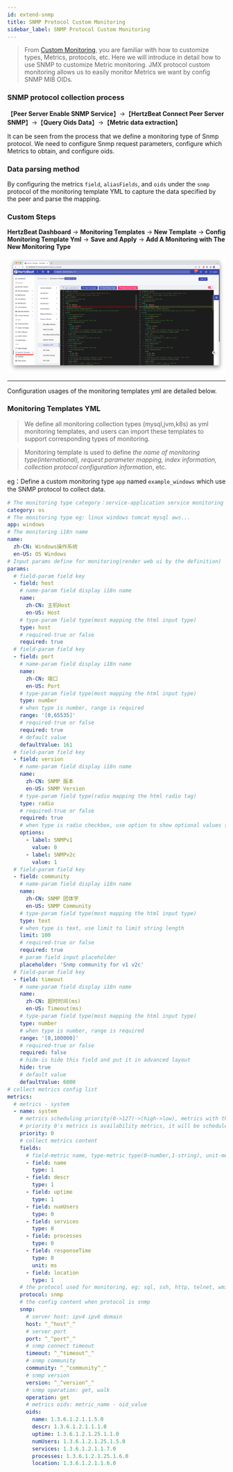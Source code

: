 ```yaml
---
id: extend-snmp
title: SNMP Protocol Custom Monitoring
sidebar_label: SNMP Protocol Custom Monitoring    
---
```


> From [Custom Monitoring](extend-point), you are familiar with how to customize types, Metrics, protocols, etc. Here we will introduce in detail how to use SNMP to customize Metric monitoring.
> JMX protocol custom monitoring allows us to easily monitor Metrics we want by config SNMP MIB OIDs.

### SNMP protocol collection process
【**Peer Server Enable SNMP Service**】->【**HertzBeat Connect Peer Server SNMP**】->【**Query Oids Data**】->【**Metric data extraction**】

It can be seen from the process that we define a monitoring type of Snmp protocol. We need to configure Snmp request parameters, configure which Metrics to obtain, and configure oids.


### Data parsing method

By configuring the metrics `field`, `aliasFields`, and `oids` under the `snmp` protocol of the monitoring template YML to capture the data specified by the peer and parse the mapping.


### Custom Steps

**HertzBeat Dashboard** -> **Monitoring Templates** -> **New Template** -> **Config Monitoring Template Yml** -> **Save and Apply** -> **Add A Monitoring with The New Monitoring Type**

![](/img/docs/advanced/extend-point-1.png)

------- 
Configuration usages of the monitoring templates yml are detailed below.

### Monitoring Templates YML

> We define all monitoring collection types (mysql,jvm,k8s) as yml monitoring templates, and users can import these templates to support corresponding types of monitoring.


> Monitoring template is used to define *the name of monitoring type(international), request parameter mapping, index information, collection protocol configuration information*, etc.

eg：Define a custom monitoring type `app` named `example_windows` which use the SNMP protocol to collect data.


```yaml
# The monitoring type category：service-application service monitoring db-database monitoring mid-middleware custom-custom monitoring os-operating system monitoring
category: os
# The monitoring type eg: linux windows tomcat mysql aws...
app: windows
# The monitoring i18n name
name:
  zh-CN: Windows操作系统
  en-US: OS Windows
# Input params define for monitoring(render web ui by the definition)
params:
  # field-param field key
  - field: host
    # name-param field display i18n name
    name:
      zh-CN: 主机Host
      en-US: Host
    # type-param field type(most mapping the html input type)
    type: host
    # required-true or false
    required: true
  # field-param field key
  - field: port
    # name-param field display i18n name
    name:
      zh-CN: 端口
      en-US: Port
    # type-param field type(most mapping the html input type)
    type: number
    # when type is number, range is required
    range: '[0,65535]'
    # required-true or false
    required: true
    # default value
    defaultValue: 161
  # field-param field key
  - field: version
    # name-param field display i18n name
    name:
      zh-CN: SNMP 版本
      en-US: SNMP Version
    # type-param field type(radio mapping the html radio tag)
    type: radio
    # required-true or false
    required: true
    # when type is radio checkbox, use option to show optional values {name1:value1,name2:value2}
    options:
      - label: SNMPv1
        value: 0
      - label: SNMPv2c
        value: 1
  # field-param field key
  - field: community
    # name-param field display i18n name
    name:
      zh-CN: SNMP 团体字
      en-US: SNMP Community
    # type-param field type(most mapping the html input type)
    type: text
    # when type is text, use limit to limit string length
    limit: 100
    # required-true or false
    required: true
    # param field input placeholder
    placeholder: 'Snmp community for v1 v2c'
  # field-param field key
  - field: timeout
    # name-param field display i18n name
    name:
      zh-CN: 超时时间(ms)
      en-US: Timeout(ms)
    # type-param field type(most mapping the html input type)
    type: number
    # when type is number, range is required
    range: '[0,100000]'
    # required-true or false
    required: false
    # hide-is hide this field and put it in advanced layout
    hide: true
    # default value
    defaultValue: 6000
# collect metrics config list
metrics:
  # metrics - system
  - name: system
    # metrics scheduling priority(0->127)->(high->low), metrics with the same priority will be scheduled in parallel
    # priority 0's metrics is availability metrics, it will be scheduled first, only availability metrics collect success will the scheduling continue
    priority: 0
    # collect metrics content
    fields:
      # field-metric name, type-metric type(0-number,1-string), unit-metric unit('%','ms','MB'), label-if is metrics label
      - field: name
        type: 1
      - field: descr
        type: 1
      - field: uptime
        type: 1
      - field: numUsers
        type: 0
      - field: services
        type: 0
      - field: processes
        type: 0
      - field: responseTime
        type: 0
        unit: ms
      - field: location
        type: 1
    # the protocol used for monitoring, eg: sql, ssh, http, telnet, wmi, snmp, sdk
    protocol: snmp
    # the config content when protocol is snmp
    snmp:
      # server host: ipv4 ipv6 domain
      host: ^_^host^_^
      # server port
      port: ^_^port^_^
      # snmp connect timeout
      timeout: ^_^timeout^_^
      # snmp community
      community: ^_^community^_^
      # snmp version
      version: ^_^version^_^
      # snmp operation: get, walk
      operation: get
      # metrics oids: metric_name - oid_value
      oids:
        name: 1.3.6.1.2.1.1.5.0
        descr: 1.3.6.1.2.1.1.1.0
        uptime: 1.3.6.1.2.1.25.1.1.0
        numUsers: 1.3.6.1.2.1.25.1.5.0
        services: 1.3.6.1.2.1.1.7.0
        processes: 1.3.6.1.2.1.25.1.6.0
        location: 1.3.6.1.2.1.1.6.0
```
